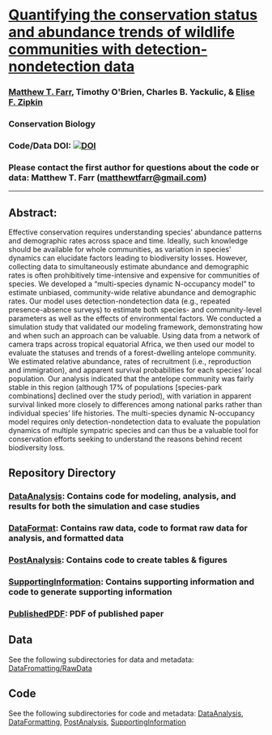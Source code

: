 # [Quantifying the conservation status and abundance trends of wildlife communities with detection-nondetection data](https://conbio.onlinelibrary.wiley.com/doi/10.1111/cobi.13934)

### [Matthew T. Farr](https://farrmt.github.io/), Timothy O'Brien, Charles B. Yackulic, & [Elise F. Zipkin](https://zipkinlab.org/)

### Conservation Biology

### Code/Data DOI: [![DOI](https://zenodo.org/badge/DOI/10.5281/zenodo.6513044.svg)](https://doi.org/10.5281/zenodo.6513044)

### Please contact the first author for questions about the code or data: Matthew T. Farr (matthewtfarr@gmail.com)
__________________________________________________________________________________________________________________________________________

## Abstract:  
Effective conservation requires understanding species’ abundance patterns and demographic rates across space and time. Ideally, such knowledge should be available for whole communities, as variation in species’ dynamics can elucidate factors leading to biodiversity losses. However, collecting data to simultaneously estimate abundance and demographic rates is often prohibitively time-intensive and expensive for communities of species. We developed a “multi-species dynamic N-occupancy model” to estimate unbiased, community-wide relative abundance and demographic rates. Our model uses detection-nondetection data (e.g., repeated presence-absence surveys) to estimate both species- and community-level parameters as well as the effects of environmental factors. We conducted a simulation study that validated our modeling framework, demonstrating how and when such an approach can be valuable. Using data from a network of camera traps across tropical equatorial Africa, we then used our model to evaluate the statuses and trends of a forest-dwelling antelope community. We estimated relative abundance, rates of recruitment (i.e., reproduction and immigration), and apparent survival probabilities for each species’ local population. Our analysis indicated that the antelope community was fairly stable in this region (although 17% of populations [species-park combinations] declined over the study period), with variation in apparent survival linked more closely to differences among national parks rather than individual species’ life histories. The multi-species dynamic N-occupancy model requires only detection-nondetection data to evaluate the population dynamics of multiple sympatric species and can thus be a valuable tool for conservation efforts seeking to understand the reasons behind recent biodiversity loss.

## Repository Directory

### [DataAnalysis](./DataAnalysis): Contains code for modeling, analysis, and results for both the simulation and case studies
### [DataFormat](./DataFormat): Contains raw data, code to format raw data for analysis, and formatted data
### [PostAnalysis](./PostAnalysis): Contains code to create tables & figures
### [SupportingInformation](./SupportingInformation): Contains supporting information and code to generate supporting information
### [PublishedPDF](./ConservationBiology-2022-Farr.pdf): PDF of published paper

## Data
See the following subdirectories for data and metadata: [DataFromatting/RawData](./DataFormatting/RawData)  

## Code
See the following subdirectories for code and metadata: [DataAnalysis](./DataAnalysis), [DataFormatting](./DataFormatting), [PostAnalysis](./PostAnalysis), [SupportingInformation](./SupportingInformation)


